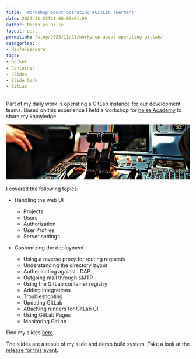 ```yaml
---
title: 'Workshop about operating #GitLab (German)'
date: 2023-11-23T21:00:00+01:00
author: Nicholas Dille
layout: post
permalink: /blog/2023/11/23/workshop-about-operating-gitlab/
categories:
- Haufe-Lexware
tags:
- Docker
- Container
- Slides
- Slide Deck
- GitLab
---
```

Part of my daily work is operating a GitLab instance for our development teams. Based on this experience I held a workshop for [heise Academy](https://heise-academy.de/) to share my knowledge.

<img src="/media/2022/03/abby-ar-1uwzsExrKzY-unsplash.jpg" style="object-fit: cover; object-position: center 60%; width: 100%; height: 150px;" />

<!--more-->

I covered the following topics:

- Handling the web UI

  - Projects
  - Users
  - Authorization
  - User Profiles
  - Server settings

- Customizing the deployment

  - Using a reverse proxy for routing requests
  - Understanding the directory layout
  - Authenicating against LDAP
  - Outgoing mail through SMTP
  - Using the GitLab container registry
  - Adding integrations
  - Troubleshooting
  - Updating GitLab
  - Attaching runners for GitLab CI
  - Using GitLab Pages
  - Monitoring GitLab

Find my slides [here](/slides/2023-03-23/heise-Workshop-GitLab-Ops.html).

The slides are a result of my slide and demo build system. Take a look at the [release for this event](https://github.com/nicholasdille/container-slides/releases/tag/20230323).
